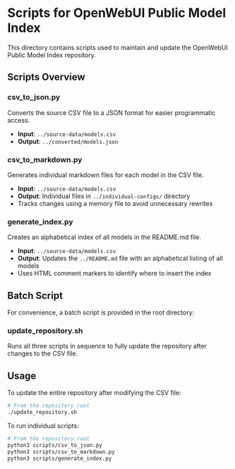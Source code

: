 # Scripts for OpenWebUI Public Model Index

This directory contains scripts used to maintain and update the OpenWebUI Public Model Index repository.

## Scripts Overview

### csv_to_json.py
Converts the source CSV file to a JSON format for easier programmatic access.
- **Input**: `../source-data/models.csv`
- **Output**: `../converted/models.json`

### csv_to_markdown.py
Generates individual markdown files for each model in the CSV file.
- **Input**: `../source-data/models.csv`
- **Output**: Individual files in `../individual-configs/` directory
- Tracks changes using a memory file to avoid unnecessary rewrites

### generate_index.py
Creates an alphabetical index of all models in the README.md file.
- **Input**: `../source-data/models.csv`
- **Output**: Updates the `../README.md` file with an alphabetical listing of all models
- Uses HTML comment markers to identify where to insert the index

## Batch Script

For convenience, a batch script is provided in the root directory:

### update_repository.sh
Runs all three scripts in sequence to fully update the repository after changes to the CSV file.

## Usage

To update the entire repository after modifying the CSV file:

```bash
# From the repository root
./update_repository.sh
```

To run individual scripts:

```bash
# From the repository root
python3 scripts/csv_to_json.py
python3 scripts/csv_to_markdown.py
python3 scripts/generate_index.py
```
